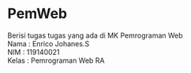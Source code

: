 # PemWeb
Berisi tugas tugas yang ada di MK Pemrograman Web    
Nama  : Enrico Johanes.S  
NIM   : 119140021  
Kelas : Pemrograman Web RA  
